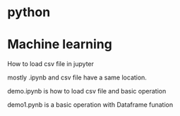 # python
# Machine learning
How to load csv file in jupyter

mostly .ipynb and csv file have a same location.

demo.ipynb is how to load csv file and basic operation

demo1.pynb is a basic operation with Dataframe funation

